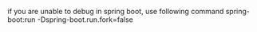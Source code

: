 if you are unable to debug in spring boot, use following command spring-boot:run -Dspring-boot.run.fork=false